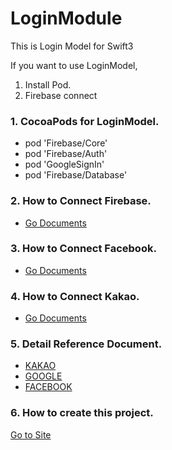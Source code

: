 # LoginModule
This is Login Model for Swift3

If you want to use LoginModel, 
1. Install Pod.
2. Firebase connect

### 1. CocoaPods for LoginModel.
  * pod 'Firebase/Core'
  * pod 'Firebase/Auth'
  * pod 'GoogleSignIn'
  * pod 'Firebase/Database'
  
### 2. How to Connect Firebase.
* [Go Documents](https://firebase.google.com/docs/ios/setup)

### 3. How to Connect Facebook.
* [Go Documents](https://developers.facebook.com/docs/swift)

### 4. How to Connect Kakao.
* [Go Documents](https://developers.kakao.com/docs/ios#사용자-관리-시작하기-전에)

### 5. Detail Reference Document.
* [KAKAO](http://faith-developer.tistory.com/entry/SWIFT3-%EB%A1%9C%EA%B7%B8%EC%9D%B8-%EB%AA%A8%EB%93%88-%EA%B5%AC%EC%84%B1-13-%EC%B9%B4%EC%B9%B4%EC%98%A4-%EB%A1%9C%EA%B7%B8%EC%9D%B8)
* [GOOGLE](http://faithdeveloperstory.tistory.com/58)
* [FACEBOOK](http://faithdeveloperstory.tistory.com/59)
  
### 6. How to create this project.

[Go to Site](http://faith-developer.tistory.com/entry/SWIFT3-%EB%A1%9C%EA%B7%B8%EC%9D%B8-%EB%AA%A8%EB%93%88-%EA%B5%AC%EC%84%B1-13-%EC%B9%B4%EC%B9%B4%EC%98%A4-%EB%A1%9C%EA%B7%B8%EC%9D%B8)
